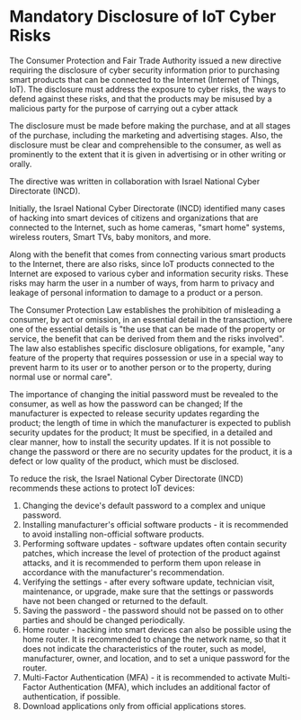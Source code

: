 Mandatory Disclosure of IoT Cyber Risks
=======================================

The Consumer Protection and Fair Trade Authority issued a new directive requiring the disclosure of cyber security information prior to purchasing smart products that can be connected to the Internet (Internet of Things, IoT). The disclosure must address the exposure to cyber risks, the ways to defend against these risks, and that the products may be misused by a malicious party for the purpose of carrying out a cyber attack

The disclosure must be made before making the purchase, and at all stages of the purchase, including the marketing and advertising stages. Also, the disclosure must be clear and comprehensible to the consumer, as well as prominently to the extent that it is given in advertising or in other writing or orally.

The directive was written in collaboration with Israel National Cyber Directorate (INCD).

Initially, the Israel National Cyber Directorate (INCD) identified many cases of hacking into smart devices of citizens and organizations that are connected to the Internet, such as home cameras, "smart home" systems, wireless routers, Smart TVs, baby monitors, and more.

Along with the benefit that comes from connecting various smart products to the Internet, there are also risks, since IoT products connected to the Internet are exposed to various cyber and information security risks. These risks may harm the user in a number of ways, from harm to privacy and leakage of personal information to damage to a product or a person.

The Consumer Protection Law establishes the prohibition of misleading a consumer, by act or omission, in an essential detail in the transaction, where one of the essential details is "the use that can be made of the property or service, the benefit that can be derived from them and the risks involved". The law also establishes specific disclosure obligations, for example, "any feature of the property that requires possession or use in a special way to prevent harm to its user or to another person or to the property, during normal use or normal care".

The importance of changing the initial password must be revealed to the consumer, as well as how the password can be changed; If the manufacturer is expected to release security updates regarding the product; the length of time in which the manufacturer is expected to publish security updates for the product; It must be specified, in a detailed and clear manner, how to install the security updates. If it is not possible to change the password or there are no security updates for the product, it is a defect or low quality of the product, which must be disclosed.

To reduce the risk, the Israel National Cyber Directorate (INCD) recommends these actions to protect IoT devices:

1.  Changing the device's default password to a complex and unique password.
2.  Installing manufacturer's official software products - it is recommended to avoid installing non-official software products.
3.  Performing software updates - software updates often contain security patches, which increase the level of protection of the product against attacks, and it is recommended to perform them upon release in accordance with the manufacturer's recommendation.
4.  Verifying the settings - after every software update, technician visit, maintenance, or upgrade, make sure that the settings or passwords have not been changed or returned to the default.
5.  Saving the password - the password should not be passed on to other parties and should be changed periodically.
6.  Home router - hacking into smart devices can also be possible using the home router. It is recommended to change the network name, so that it does not indicate the characteristics of the router, such as model, manufacturer, owner, and location, and to set a unique password for the router.
7.  Multi-Factor Authentication (MFA) - it is recommended to activate Multi-Factor Authentication (MFA), which includes an additional factor of authentication, if possible.
8.  Download applications only from official applications stores.